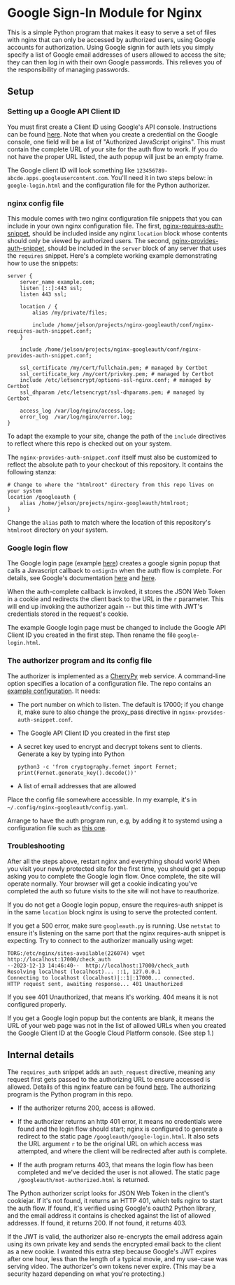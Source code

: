 # Google Sign-In Module for Nginx

This is a simple Python program that makes it easy to serve a set of files with
nginx that can only be accessed by authorized users, using Google accounts for
authorization. Using Google signin for auth lets you simply specify a list of
Google email addresses of users allowed to access the site; they can then log in
with their own Google passwords. This relieves you of the responsibility of
managing passwords.

## Setup

### Setting up a Google API Client ID

You must first create a Client ID using Google's API console. Instructions can
be found
[here](https://developers.google.com/identity/gsi/web/guides/get-google-api-clientid).
Note that when you create a credential on the Google console, one field will be
a list of "Authorized JavaScript origins". This must contain the complete URL of
your site for the auth flow to work. If you do not have the proper URL listed,
the auth popup will just be an empty frame.

The Google client ID will look something like
`123456789-abcde.apps.googleusercontent.com`. You'll need it in two steps below:
in `google-login.html` and the configuration file for the Python authorizer.

### nginx config file

This module comes with two nginx configuration file snippets that you can
include in your own nginx configuration file. The first,
[nginx-requires-auth-snippet](https://github.com/jelson/nginx-googlesignin/blob/main/conf/nginx-requires-auth-snippet.conf),
should be included inside any nginx `location` block whose contents should only
be viewed by authorized users. The second,
[nginx-provides-auth-snippet](https://github.com/jelson/nginx-googlesignin/blob/main/conf/nginx-provides-auth-snippet.conf),
should be included in the `server` block of any server that uses the `requires`
snippet. Here's a complete working example demonstrating how to use the snippets:

```
server {
    server_name example.com;
    listen [::]:443 ssl;
    listen 443 ssl;

    location / {
        alias /my/private/files;

        include /home/jelson/projects/nginx-googleauth/conf/nginx-requires-auth-snippet.conf;
    }

    include /home/jelson/projects/nginx-googleauth/conf/nginx-provides-auth-snippet.conf;

    ssl_certificate /my/cert/fullchain.pem; # managed by Certbot
    ssl_certificate_key /my/cert/privkey.pem; # managed by Certbot
    include /etc/letsencrypt/options-ssl-nginx.conf; # managed by Certbot
    ssl_dhparam /etc/letsencrypt/ssl-dhparams.pem; # managed by Certbot

    access_log /var/log/nginx/access.log;
    error_log  /var/log/nginx/error.log;
}
```

To adapt the example to your site, change the path of the `include` directives
to reflect where this repo is checked out on your system.

The `nginx-provides-auth-snippet.conf` itself must also be customized to reflect
the absolute path to your checkout of this repository. It contains the following
stanza:

```
# Change to where the "htmlroot" directory from this repo lives on your system
location /googleauth {
    alias /home/jelson/projects/nginx-googleauth/htmlroot;
}
```

Change the `alias` path to match where the location of this repository's
`htmlroot` directory on your system.

### Google login flow

The Google login page (example [here](https://github.com/jelson/nginx-googlesignin/blob/main/htmlroot/google-login-example.html)) creates a google signin popup that
calls a Javascript callback to `onSignIn` when the auth flow is complete.  For
details, see Google's documentation
[here](https://developers.google.com/identity/sign-in/web) and
[here](https://developers.google.com/identity/gsi/web/guides/display-button).

When the auth-complete callback is invoked, it stores the JSON Web Token in a
cookie and redirects the client back to the URL in the `r` parameter. This will
end up invoking the authorizer again -- but this time with JWT's credentials
stored in the request's cookie.

The example Google login page must be changed to include the Google API Client
ID you created in the first step. Then rename the file `google-login.html`.

### The authorizer program and its config file

The authorizer is implemented as a
[CherryPy](https://docs.cherrypy.dev/en/latest/) web service. A command-line
option specifies a location of a configuration file. The repo contains an
[example configuration](https://github.com/jelson/nginx-googlesignin/blob/main/conf/googleauth-config-example.yaml). It needs:

* The port number on which to listen. The default is 17000; if you change it,
  make sure to also change the proxy_pass directive in
  `nginx-provides-auth-snippet.conf`.

* The Google API Client ID you created in the first step

* A secret key used to encrypt and decrypt tokens sent to clients. Generate a
  key by typing into Python

     `python3 -c 'from cryptography.fernet import Fernet; print(Fernet.generate_key().decode())'`

* A list of email addresses that are allowed

Place the config file somewhere accessible. In my example, it's in `~/.config/nginx-googleauth/config.yaml`.

Arrange to have the auth program run, e.g, by adding it to systemd using a
configuration file such as [this
one](https://github.com/jelson/nginx-googlesignin/blob/main/conf/googleauth.service).

### Troubleshooting

After all the steps above, restart nginx and everything should work! When you
visit your newly protected site for the first time, you should get a popup
asking you to complete the Google login flow. Once complete, the site will
operate normally. Your browser will get a cookie indicating you've completed the
auth so future visits to the site will not have to reauthorize.

If you do not get a Google login popup, ensure the requires-auth snippet is in
the same `location` block nginx is using to serve the protected content.

If you get a 500 error, make sure `googleauth.py` is running. Use `netstat` to
ensure it's listening on the same port that the nginx requires-auth snippet is
expecting. Try to connect to the authorizer manually using wget:

```
TORG:/etc/nginx/sites-available(226074) wget http://localhost:17000/check_auth
--2023-12-13 14:46:40--  http://localhost:17000/check_auth
Resolving localhost (localhost)... ::1, 127.0.0.1
Connecting to localhost (localhost)|::1|:17000... connected.
HTTP request sent, awaiting response... 401 Unauthorized
```

If you see 401 Unauthorized, that means it's working. 404 means it is not
configured properly.

If you get a Google login popup but the contents are blank, it means the URL of
your web page was not in the list of allowed URLs when you created the Google
Client ID at the Google Cloud Platform console. (See step 1.)

## Internal details

The `requires_auth` snippet adds an `auth_request` directive, meaning any
request first gets passed to the authorizing URL to ensure accessed is
allowed. Details of this nginx feature can be found
[here](http://nginx.org/en/docs/http/ngx_http_auth_request_module.html). The
authorizing program is the Python program in this repo.

  * If the authorizer returns 200, access is allowed.

  * If the authorizer returns an http 401 error, it means no credentials were
    found and the login flow should start; nginx is configured to generate a
    redirect to the static page `/googleauth/google-login.html`. It also sets the URL
    argument `r` to be the original URL on which access was attempted, and where
    the client will be redirected after auth is complete.

  * If the auth program returns 403, that means the login flow has been
    completed and we've decided the user is not allowed. The static page
    `/googleauth/not-authorized.html` is returned.

The Python authorizer script looks for JSON Web Token in the client's
cookiejar. If it's not found, it returns an HTTP 401, which tells nginx to start
the auth flow. If found, it's verified using Google's oauth2 Python library, and
the email address it contains is checked against the list of allowed
addresses. If found, it returns 200. If not found, it returns 403.

If the JWT is valid, the authorizer also re-encrypts the email address again
using its own private key and sends the encrypted email back to the client as a
new cookie. I wanted this extra step because Google's JWT expires after one
hour, less than the length of a typical movie, and my use-case was serving
video. The authorizer's own tokens never expire. (This may be a security hazard
depending on what you're protecting.)
